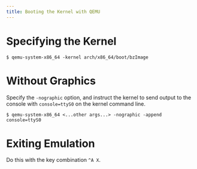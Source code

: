 ```yaml
---
title: Booting the Kernel with QEMU
---
```


# Specifying the Kernel

```shell-session
$ qemu-system-x86_64 -kernel arch/x86_64/boot/bzImage
```

# Without Graphics

Specify the `-nographic` option, and instruct the kernel to send output to the
console with `console=ttyS0` on the kernel command line.

```shell-session
$ qemu-system-x86_64 <...other args...> -nographic -append console=ttyS0
```

# Exiting Emulation

Do this with the key combination `^A X`.
